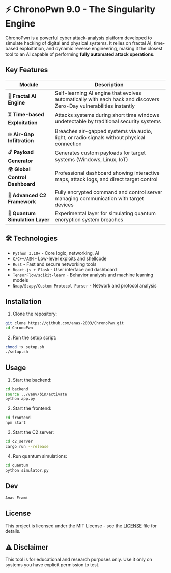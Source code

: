 # ⚡ ChronoPwn 9.0 - The Singularity Engine

ChronoPwn is a powerful cyber attack-analysis platform developed to simulate hacking of digital and physical systems. It relies on fractal AI, time-based exploitation, and dynamic reverse engineering, making it the closest tool to an AI capable of performing **fully automated attack operations**.

##  Key Features

| Module | Description |
|--------|-------------|
| 🧠 **Fractal AI Engine** | Self-learning AI engine that evolves automatically with each hack and discovers Zero-Day vulnerabilities instantly |
| ⏳ **Time-based Exploitation** | Attacks systems during short time windows undetectable by traditional security systems |
| 🌐 **Air-Gap Infiltration** | Breaches air-gapped systems via audio, light, or radio signals without physical connection |
| 🔓 **Payload Generator** | Generates custom payloads for target systems (Windows, Linux, IoT) |
| 🌍 **Global Control Dashboard** | Professional dashboard showing interactive maps, attack logs, and direct target control |
| 📡 **Advanced C2 Framework** | Fully encrypted command and control server managing communication with target devices |
| 🧬 **Quantum Simulation Layer** | Experimental layer for simulating quantum encryption system breaches |

## 🛠 Technologies

- `Python 3.10+` - Core logic, networking, AI
- `C/C++/ASM` - Low-level exploits and shellcode
- `Rust` - Fast and secure networking tools
- `React.js + Flask` - User interface and dashboard
- `TensorFlow/scikit-learn` - Behavior analysis and machine learning models
- `Nmap/Scapy/Custom Protocol Parser` - Network and protocol analysis

##  Installation

1. Clone the repository:
```bash
git clone https://github.com/anas-2003/ChronoPwn.git
cd ChronoPwn
```

2. Run the setup script:
```bash
chmod +x setup.sh
./setup.sh
```

##  Usage

1. Start the backend:
```bash
cd backend
source ../venv/bin/activate
python app.py
```

2. Start the frontend:
```bash
cd frontend
npm start
```

3. Start the C2 server:
```bash
cd c2_server
cargo run --release
```

4. Run quantum simulations:
```bash
cd quantum
python simulator.py
```

## Dev
`Anas Erami`


##  License
This project is licensed under the MIT License - see the [LICENSE](LICENSE) file for details.

## ⚠ Disclaimer
This tool is for educational and research purposes only. Use it only on systems you have explicit permission to test.
